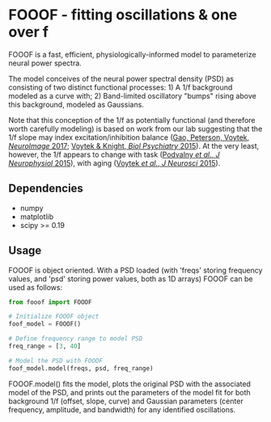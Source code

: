 # FOOOF - fitting oscillations & one over f

FOOOF is a fast, efficient, physiologically-informed model to parameterize neural power spectra.

The model conceives of the neural power spectral density (PSD) as consisting of two distinct functional processes: 1) A 1/f background modeled as a curve with; 2) Band-limited oscillatory "bumps" rising above this background, modeled as Gaussians.

Note that this conception of the 1/f as potentially functional (and therefore worth carefully modeling) is based on work from our lab suggesting that the 1/f slope may index excitation/inhibition balance ([Gao, Peterson, Voytek, _NeuroImage_ 2017](http://voyteklab.com/wp-content/uploads/Gao-NeuroImage2017.pdf); [Voytek & Knight, _Biol Psychiatry_ 2015](http://voyteklab.com/wp-content/uploads/Voytek-BiolPsychiatry2015.pdf)). At the very least, however, the 1/f appears to change with task ([Podvalny _et al._, _J Neurophysiol_ 2015](http://www.weizmann.ac.il/neurobiology/labs/malach/sites/neurobiology.labs.malach/files/Podvalny%20et%20al_2015_JNeurophysiol.pdf)), with aging ([Voytek _et al._, _J Neurosci_ 2015](http://voyteklab.com/wp-content/uploads/Voytek-JNeurosci2015.pdf)).

## Dependencies

- numpy
- matplotlib
- scipy >= 0.19

## Usage

FOOOF is object oriented. With a PSD loaded (with 'freqs' storing frequency values, and 'psd' storing power values, both as 1D arrays) FOOOF can be used as follows:

```python
from fooof import FOOOF

# Initialize FOOOF object
foof_model = FOOOF()

# Define frequency range to model PSD
freq_range = [3, 40]

# Model the PSD with FOOOF
foof_model.model(freqs, psd, freq_range)
```

FOOOF.model() fits the model, plots the original PSD with the associated model of the PSD, and prints out the parameters of the model fit for both background 1/f (offset, slope, curve) and Gaussian parameters (center frequency, amplitude, and bandwidth) for any identified oscillations.
